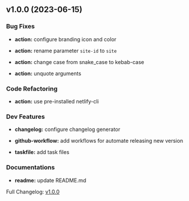 ## v1.0.0 (2023-06-15)

### Bug Fixes

- **action:** configure branding icon and color

- **action:** rename parameter `site-id` to `site`

- **action:** change case from snake_case to kebab-case

- **action:** unquote arguments

### Code Refactoring

- **action:** use pre-installed netlify-cli

### Dev Features

- **changelog:** configure changelog generator

- **github-workflow:** add workflows for automate releasing new version

- **taskfile:** add task files

### Documentations

- **readme:** update README.md

Full Changelog: [v1.0.0](https://github.com/ghacts/manual-deploy-to-netlify/commits/v1.0.0)
